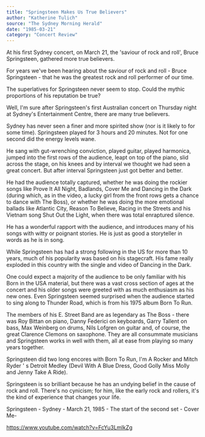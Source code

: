 ```yaml
---
title: "Springsteen Makes Us True Believers"
author: "Katherine Tulich"
source: "The Sydney Morning Herald"
date: "1985-03-21"
category: "Concert Review"
---
```


At his first Sydney concert, on March 21, the 'saviour of rock and roll', Bruce Springsteen, gathered more true believers.

For years we've been hearing about the saviour of rock and roll - Bruce Springsteen - that he was the greatest rock and roll performer of our time.

The superlatives for Springsteen never seem to stop. Could the mythic proportions of his reputation be true?

Well, I'm sure after Springsteen's first Australian concert on Thursday night at Sydney's Entertainment Centre, there are many true believers.

Sydney has never seen a finer and more spirited show (nor is it likely to for some time). Springsteen played for 3 hours and 20 minutes. Not for one second did the energy levels wane.

He sang with gut-wrenching conviction, played guitar, played harmonica, jumped into the first rows of the audience, leapt on top of the piano, slid across the stage, on his knees and by interval we thought we had seen a great concert. But after interval Springsteen just got better and better.

He had the audience totally captured, whether he was doing the rockier songs like Prove It All Night, Badlands, Cover Me and Dancing in the Dark (during which, as in the video, a lucky girl from the front rows gets a chance to dance with The Boss), or whether he was doing the more emotional ballads like Atlantic City, Reason To Believe, Racing in the Streets and his Vietnam song Shut Out the Light, when there was total enraptured silence.

He has a wonderful rapport with the audience, and introduces many of his songs with witty or poignant stories. He is just as good a storyteller in words as he is in song.

While Springsteen has had a strong following in the US for more than 10 years, much of his popularity was based on his stagecraft. His fame really exploded in this country with the single and video of Dancing in the Dark.

One could expect a majority of the audience to be only familiar with his Born in the USA material, but there was a vast cross section of ages at the concert and his older songs were greeted with as much enthusiasm as his new ones. Even Springsteen seemed surprised when the audience started to sing along to Thunder Road, which is from his 1975 album Born To Run.

The members of his E. Street Band are as legendary as The Boss - there was Roy Bittan on piano, Danny Federici on keyboards, Garry Tallent on bass, Max Weinberg on drums, Nils Lofgren on guitar and, of course, the great Clarence Clemons on saxophone. They are all consummate musicians and Springsteen works in well with them, all at ease from playing so many years together.

Springsteen did two long encores with Born To Run, I'm A Rocker and Mitch Ryder ' s Detroit Medley (Devil With A Blue Dress, Good Golly Miss Molly and Jenny Take A Ride).

Springsteen is so brilliant because he has an undying belief in the cause of rock and roll. There's no cynicism; for him, like the early rock and rollers, it's the kind of experience that changes your life.

Springsteen - Sydney - March 21, 1985 - The start of the second set - Cover Me-

<https://www.youtube.com/watch?v=FcYu3LmlkZg>